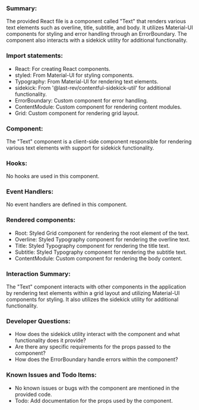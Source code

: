 ### Summary:
The provided React file is a component called "Text" that renders various text elements such as overline, title, subtitle, and body. It utilizes Material-UI components for styling and error handling through an ErrorBoundary. The component also interacts with a sidekick utility for additional functionality.

### Import statements:
- React: For creating React components.
- styled: From Material-UI for styling components.
- Typography: From Material-UI for rendering text elements.
- sidekick: From '@last-rev/contentful-sidekick-util' for additional functionality.
- ErrorBoundary: Custom component for error handling.
- ContentModule: Custom component for rendering content modules.
- Grid: Custom component for rendering grid layout.

### Component:
The "Text" component is a client-side component responsible for rendering various text elements with support for sidekick functionality.

### Hooks:
No hooks are used in this component.

### Event Handlers:
No event handlers are defined in this component.

### Rendered components:
- Root: Styled Grid component for rendering the root element of the text.
- Overline: Styled Typography component for rendering the overline text.
- Title: Styled Typography component for rendering the title text.
- Subtitle: Styled Typography component for rendering the subtitle text.
- ContentModule: Custom component for rendering the body content.

### Interaction Summary:
The "Text" component interacts with other components in the application by rendering text elements within a grid layout and utilizing Material-UI components for styling. It also utilizes the sidekick utility for additional functionality.

### Developer Questions:
- How does the sidekick utility interact with the component and what functionality does it provide?
- Are there any specific requirements for the props passed to the component?
- How does the ErrorBoundary handle errors within the component?

### Known Issues and Todo Items:
- No known issues or bugs with the component are mentioned in the provided code.
- Todo: Add documentation for the props used by the component.